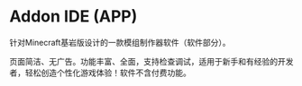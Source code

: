 # Addon IDE (APP)

针对Minecraft基岩版设计的一款模组制作器软件（软件部分）。

页面简洁、无广告。功能丰富、全面，支持检查调试，适用于新手和有经验的开发者，轻松创造个性化游戏体验！软件不含付费功能。
